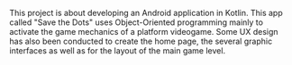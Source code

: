 This project is about developing an Android application in Kotlin. 
This app called "Save the Dots" uses Object-Oriented programming mainly to activate the game mechanics of a platform videogame.
Some UX design has also been conducted to create the home page, the several graphic interfaces as well as for the layout of the main game level.
